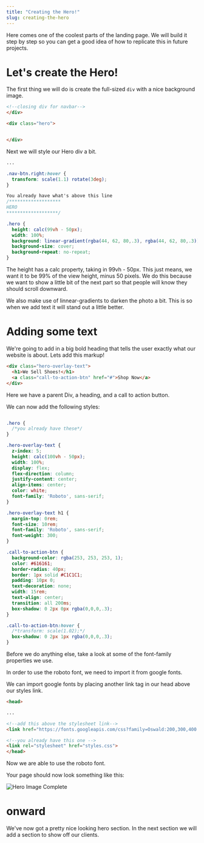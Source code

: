 ```yaml
---
title: "Creating the Hero!"
slug: creating-the-hero
---
```



Here comes one of the coolest parts of the landing page. We will build it step by step so you can get a good idea of how to replicate this in future projects.

# Let's create the Hero!
The first thing we will do is create the full-sized ```div``` with a nice background image.

```HTML
<!--closing div for navbar-->
</div>

<div class="hero">


</div>

```

Next we will style our Hero div a bit.

```css
...

.nav-btn.right:hover {
  transform: scale(1.1) rotate(3deg);
}

You already have what's above this line
/*******************
HERO
*******************/

.hero {
  height: calc(99vh - 50px);
  width: 100%;
  background: linear-gradient(rgba(44, 62, 80,.3), rgba(44, 62, 80,.3)), url('https://images.pexels.com/photos/298863/pexels-photo-298863.jpeg?auto=compress&cs=tinysrgb&dpr=2&h=650&w=940');
  background-size: cover;
  background-repeat: no-repeat;
}
```

The height has a calc property, taking in 99vh - 50px. This just means, we want it to be 99% of the view height, minus 50 pixels. We do this because we want to show a little bit of the next part so that people will know they should scroll downward.

We also make use of linnear-gradients to darken the photo a bit. This is so when we add text it will stand out a little better.

# Adding some text
We're going to add in a big bold heading that tells the user exactly what our website is about. Lets add this markup!

```HTML
<div class="hero-overlay-text">
  <h1>We Sell Shoes!</h1>
  <a class="call-to-action-btn" href="#">Shop Now</a>
</div>

```
Here we have a parent Div, a heading, and a call to action button.

We can now add the following styles:

```CSS

.hero {
  /*you already have these*/
}

.hero-overlay-text {
  z-index: 5;
  height: calc(100vh - 50px);
  width: 100%;
  display: flex;
  flex-direction: column;
  justify-content: center;
  align-items: center;
  color: white;
  font-family: 'Roboto', sans-serif;
}

.hero-overlay-text h1 {
  margin-top: 0rem;
  font-size: 10rem;
  font-family: 'Roboto', sans-serif;
  font-weight: 300;
}

.call-to-action-btn {
  background-color: rgba(253, 253, 253, 1);
  color: #616161;
  border-radius: 40px;
  border: 1px solid #C1C1C1;
  padding: 10px 0;
  text-decoration: none;
  width: 15rem;
  text-align: center;
  transition: all 200ms;
  box-shadow: 0 2px 0px rgba(0,0,0,.3);
}

.call-to-action-btn:hover {
  /*transform: scale(1.02);*/
  box-shadow: 0 2px 1px rgba(0,0,0,.3);
}
```

Before we do anything else, take a look at some of the font-family properties we use.

In order to use the roboto font, we need to import it from google fonts.

We can import google fonts by placing another link tag in our head above our styles link.

```html
<head>

...

<!--add this above the stylesheet link-->
<link href="https://fonts.googleapis.com/css?family=Oswald:200,300,400|Roboto:100,200,300,400" rel="stylesheet">

<!--you already have this one -->
<link rel="stylesheet" href="styles.css">
</head>

```

Now we are able to use the roboto font.

Your page should now look something like this:

![Hero Image Complete](images/hero2.png "Completed hero image")

# onward
We've now got a pretty nice looking hero section. In the next section we will add a section to show off our clients.
